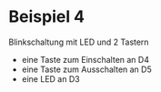 # Beispiel 4
Blinkschaltung mit LED und 2 Tastern

* eine Taste zum Einschalten an D4
* eine Taste zum Ausschalten an D5
* eine LED an D3